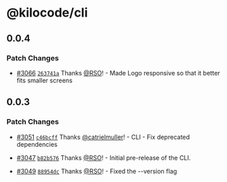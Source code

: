 # @kilocode/cli

## 0.0.4

### Patch Changes

- [#3066](https://github.com/Kilo-Org/kilocode/pull/3066) [`263741a`](https://github.com/Kilo-Org/kilocode/commit/263741a88054cf57591e5e240dfcafc8bb5c97ee) Thanks [@RSO](https://github.com/RSO)! - Made Logo responsive so that it better fits smaller screens

## 0.0.3

### Patch Changes

- [#3051](https://github.com/Kilo-Org/kilocode/pull/3051) [`c46bcff`](https://github.com/Kilo-Org/kilocode/commit/c46bcffc3e02b114042c96929c151206f26b412c) Thanks [@catrielmuller](https://github.com/catrielmuller)! - CLI - Fix deprecated dependencies

- [#3047](https://github.com/Kilo-Org/kilocode/pull/3047) [`b82b576`](https://github.com/Kilo-Org/kilocode/commit/b82b5765cb2a8334b06d98df992bb6763ef1d786) Thanks [@RSO](https://github.com/RSO)! - Initial pre-release of the CLI.

- [#3049](https://github.com/Kilo-Org/kilocode/pull/3049) [`88954dc`](https://github.com/Kilo-Org/kilocode/commit/88954dc4cca1b59aa7dc145eb86861960e3a20e1) Thanks [@RSO](https://github.com/RSO)! - Fixed the --version flag

